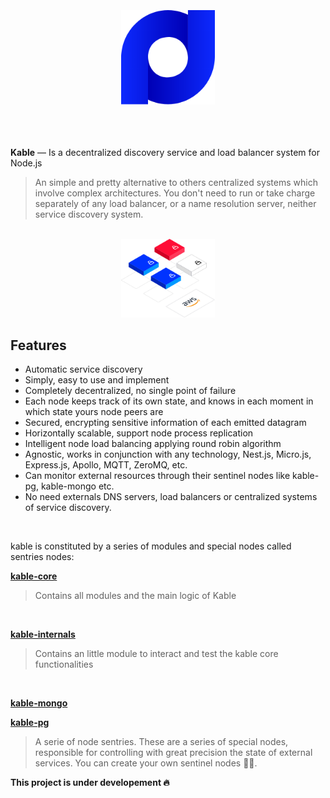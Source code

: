 <br>
<br>
<br>

<div align="center">
<img src="https://github.com/11ume/kable/blob/master/images/logo.png" width="150" height="auto"/>
</div>
<br>
<br>
<br>

**Kable** — Is a decentralized discovery service and load balancer system for Node.js
<br>

> An simple and pretty alternative to others centralized systems which involve complex architectures.
> You don't need to run or take charge separately of any load balancer, or a name resolution server, neither service discovery system. 
<br>

<div align="center">
<img src="https://github.com/11ume/kable/blob/master/images/nodes.png" width="150" height="auto"/>
</div>

## Features

* Automatic service discovery
* Simply, easy to use and implement
* Completely decentralized, no single point of failure
* Each node keeps track of its own state, and knows in each moment in which state yours node peers are
* Secured, encrypting sensitive information of each emitted datagram
* Horizontally scalable, support node process replication
* Intelligent node load balancing applying round robin algorithm
* Agnostic, works in conjunction with any technology, Nest.js, Micro.js, Express.js, Apollo, MQTT, ZeroMQ, etc.
* Can monitor external resources through their sentinel nodes like kable-pg, kable-mongo etc.
* No need externals  DNS servers, load balancers or centralized systems of service discovery.

<br>

kable is constituted by a series of modules and special nodes called sentries nodes:
<br>

**[kable-core](https://github.com/11ume/kable-core)**
<br>

> Contains all modules and the main logic of Kable
<br>

**[kable-internals](https://github.com/11ume/kable-internals)**
<br>

> Contains an little module to interact and test the kable core functionalities
<br>

**[kable-mongo](https://github.com/11ume/kable-mongo)**
<br>

**[kable-pg](https://github.com/11ume/kable-pg)**
<br>

> A serie of node sentries. These are a series of special nodes, responsible for controlling with great precision the state of external services. You can create your own sentinel nodes 🏄‍♀️.

**This project is under developement 🔥**


